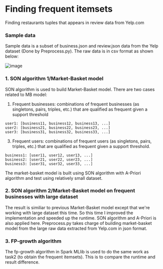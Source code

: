 # Finding frequent itemsets
Finding restaurants tuples that appears in review data from Yelp.com

### Sample data
Sample data is a subset of business.json and review.json data from the Yelp dataset (Done by Preprocess.py).
The raw data is in csv format as shown below:

![image](https://user-images.githubusercontent.com/25105806/115973383-77e95080-a509-11eb-91ae-9952bef1a1d7.png)



### 1. SON algorithm 1/Market-Basket model
SON algorithm is used to build Market-Basket model. There are two cases related to MB model:
  1. Frequent businesses: combinations of frequent businesses (as singletons, pairs, triples, etc.) that are qualified as frequent given a support threshold
```
user1: [business11, business12, business13, ...]
user2: [business21, business22, business23, ...]
user3: [business31, business32, business33, ...]
```
    
  3. Frequent users: combinations of frequent users (as singletons, pairs, triples, etc.) that are qualified as frequent given a support threshold.
```
business1: [user11, user12, user13, ...]
business2: [user21, user22, user23, ...]
business3: [user31, user32, user33, ...]
```
The market-basket model is built using SON algorithm with A-Priori algorithm and test using relatively small dataset.

### 2. SON algorithm 2/Market-Basket model on frequent businesses with large dataset
The result is similiar to previous Market-Basket model except that we're working with large dataset this time. So this time I improved the implementation and speeded up the runtime. SON algorithm and A-Priori is also applied here.
Preprocess.py takes charge of building market-basket model from the large raw data extracted from Yelp.com in json format.

### 3. FP-growth algorithm
The fp-growth algorithm in Spark MLlib is used to do the same work as task2 (to obtain the frequent itemsets). 
This is to compare the runtime and result difference. 

